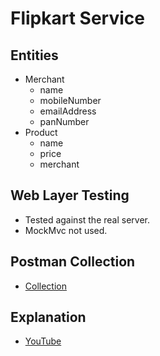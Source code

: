 # Flipkart Service

## Entities

- Merchant
  - name
  - mobileNumber
  - emailAddress
  - panNumber
- Product
  - name
  - price
  - merchant

## Web Layer Testing

- Tested against the real server.
- MockMvc not used.

## Postman Collection

- [Collection](./Flipkart.postman_collection.json)

## Explanation

- [YouTube](https://youtu.be/uU9ykm67w20)
